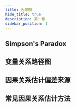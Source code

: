 ```yaml
---
title: 因果图
hide_title: true
description: 第一章
sidebar_position: 1
---
```


## Simpson's Paradox

## 变量关系路径图

## 因果关系估计偏差来源

## 常见因果关系估计方法